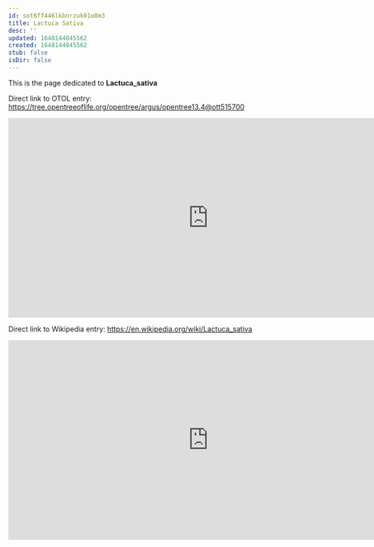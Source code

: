 ```yaml
---
id: sot6ff446lkbnrzuk01o8m3
title: Lactuca Sativa
desc: ''
updated: 1648144045562
created: 1648144045562
stub: false
isDir: false
---
```

This is the page dedicated to **Lactuca_sativa**


Direct link to OTOL entry: https://tree.opentreeoflife.org/opentree/argus/opentree13.4@ott515700



<html>
    <body>
    <iframe src="https://tree.opentreeoflife.org/opentree/argus/opentree13.4@ott515700"
    width="800" height="400" frameborder="0" allowfullscreen> </iframe>
    </body>
</html>
    


Direct link to Wikipedia entry: https://en.wikipedia.org/wiki/Lactuca_sativa



<html>
    <body>
    <iframe src="https://en.wikipedia.org/wiki/Lactuca_sativa"
    width="800" height="400" frameborder="0" allowfullscreen> </iframe>
    </body>
</html>
    
